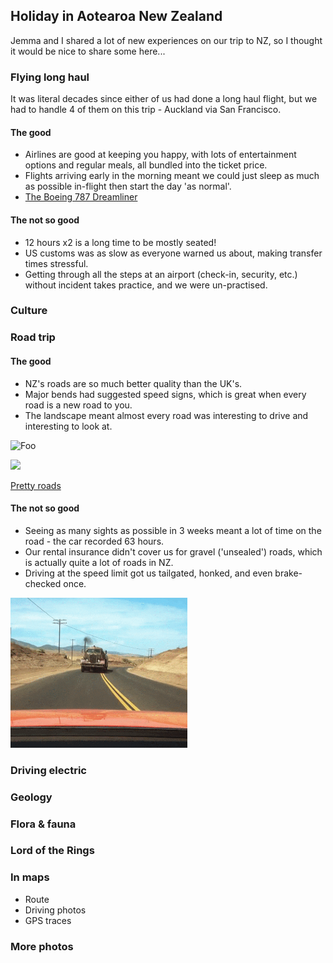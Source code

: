 ## Holiday in Aotearoa New Zealand

Jemma and I shared a lot of new experiences on our trip to NZ, so I thought 
it would be nice to share some here...

### Flying long haul

It was literal decades since either of us had done a long haul flight, but 
we had to handle 4 of them on this trip - Auckland via San Francisco.

#### The good

- Airlines are good at keeping you happy, with lots of entertainment options 
  and regular meals, all bundled into the ticket price.
- Flights arriving early in the morning meant we could just sleep as much 
  as possible in-flight then start the day 'as normal'.
- [The Boeing 787 Dreamliner](https://en.wikipedia.org/wiki/Boeing_787_Dreamliner)

#### The not so good

- 12 hours x2 is a long time to be mostly seated!
- US customs was as slow as everyone warned us about, making transfer times 
  stressful.
- Getting through all the steps at an airport (check-in, security, etc.) 
  without incident takes practice, and we were un-practised.

### Culture

### Road trip

#### The good

- NZ's roads are so much better quality than the UK's.
- Major bends had suggested speed signs, which is great when every road is a 
  new road to you.
- The landscape meant almost every road was interesting to drive and 
  interesting to look at.

![Foo](https://lh3.googleusercontent.com/pw/AP1GczNRJg4hP0JItvWkdrPggfg2QBJEukjHFfc5qBbAhedzmW5eqKy1UYnriOo5fH6EKN5xWUHvw4VHvoNCxDB4p6IYaaBDzWJ03ddVJeFuLbR6G2jV5SDTE2tlKdV30oNWvcBsgTZfXEOSQ2KDDBg8kKWBOg)

<a href="https://lh3.googleusercontent.com/pw/AP1GczOGgt2VPmAtRfPmJpWJbVKSH5woZ61Z3Fo4OPUCrDVSx8wE9I0U-0h3Lgiboewwy5yINVvbDcAxvzPTASjib5bZ7-HSdt2sVlOBBSJIXb3CI5hHCKsT=w2400?source=screenshot.guru"> <img src="https://lh3.googleusercontent.com/pw/AP1GczOGgt2VPmAtRfPmJpWJbVKSH5woZ61Z3Fo4OPUCrDVSx8wE9I0U-0h3Lgiboewwy5yINVvbDcAxvzPTASjib5bZ7-HSdt2sVlOBBSJIXb3CI5hHCKsT=w600-h315-p-k" /> </a>

[Pretty roads](https://photos.google.com/share/AF1QipNCktuu8VXsDhDJO1EC-1pKYAqbi68UdeHi9SRfL0n41vb3uuuMV60WYA2xr4gTJw/photo/AF1QipOyD2uKsXHnnUOieqa1YbVUGvoNy1w7uUomTmyG?key=LXBPdlgtNFVndjlLWVYwRnhTMFVRZkVrSzhVZDF3)

#### The not so good

- Seeing as many sights as possible in 3 weeks meant a lot of time on the 
  road - the car recorded 63 hours.
- Our rental insurance didn't cover us for gravel ('unsealed') roads, which 
  is actually quite a lot of roads in NZ.
- Driving at the speed limit got us tailgated, honked, and even brake-checked 
  once.

[<img alt="Duel: the immersive experience" height="240" src="duel.gif"/>](duel.gif)

### Driving electric

### Geology

### Flora & fauna

### Lord of the Rings

### In maps

- Route
- Driving photos
- GPS traces

### More photos
